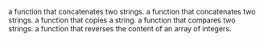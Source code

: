 a function that concatenates two strings.
a function that concatenates two strings.
a function that copies a string.
a function that compares two strings.
a function that reverses the content of an array of integers.

